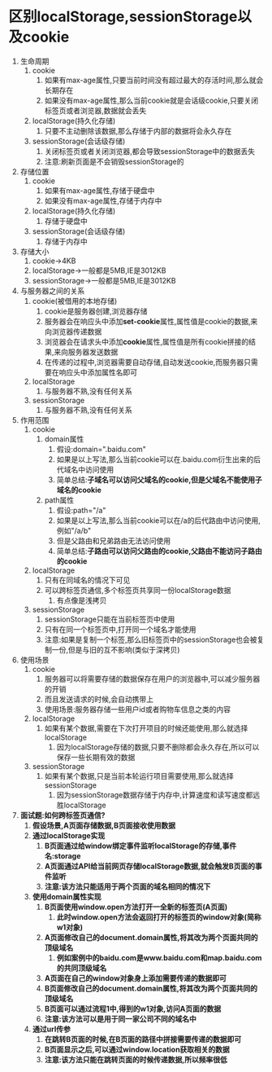 # 区别localStorage,sessionStorage以及cookie

1. 生命周期
   1. cookie
      1. 如果有max-age属性,只要当前时间没有超过最大的存活时间,那么就会长期存在
      2. 如果没有max-age属性,那么当前cookie就是会话级cookie,只要关闭标签页或者浏览器,数据就会丢失
   2. localStorage(持久化存储)
      1. 只要不主动删除该数据,那么存储于内部的数据将会永久存在
   3. sessionStorage(会话级存储)
      1. 关闭标签页或者关闭浏览器,都会导致sessionStorage中的数据丢失
      2. 注意:刷新页面是不会销毁sessionStorage的
2. 存储位置
   1. cookie
      1. 如果有max-age属性,存储于硬盘中
      2. 如果没有max-age属性,存储于内存中
   2. localStorage(持久化存储)
      1. 存储于硬盘中
   3. sessionStorage(会话级存储)
      1. 存储于内存中
3. 存储大小
   1. cookie->4KB
   2. localStorage->一般都是5MB,IE是3012KB
   3. sessionStorage->一般都是5MB,IE是3012KB
4. 与服务器之间的关系
   1. cookie(被借用的本地存储)
      1. cookie是服务器创建,浏览器存储
      2. 服务器会在响应头中添加**set-cookie**属性,属性值是cookie的数据,来向浏览器传递数据
      3. 浏览器会在请求头中添加**cookie**属性,属性值是所有cookie拼接的结果,来向服务器发送数据
      4. 在传递的过程中,浏览器需要自动存储,自动发送cookie,而服务器只需要在响应头中添加属性名即可
   2. localStorage
      1. 与服务器不熟,没有任何关系
   3. sessionStorage
      1. 与服务器不熟,没有任何关系
5. 作用范围
   1. cookie
      1. domain属性
         1. 假设:domain=".baidu.com"
         2. 如果是以上写法,那么当前cookie可以在.baidu.com衍生出来的后代域名中访问使用
         3. 简单总结:**子域名可以访问父域名的cookie,但是父域名不能使用子域名的cookie**
      2. path属性
         1. 假设:path="/a"
         2. 如果是以上写法,那么当前cookie可以在/a的后代路由中访问使用,例如"/a/b"
         3. 但是父路由和兄弟路由无法访问使用
         4. 简单总结:**子路由可以访问父路由的cookie,父路由不能访问子路由的cookie**
   2. localStorage
      1. 只有在同域名的情况下可见
      2. 可以跨标签页通信,多个标签页共享同一份localStorage数据
         1. 有点像是浅拷贝
   3. sessionStorage
      1. sessionStorage只能在当前标签页中使用
      2. 只有在同一个标签页中,打开同一个域名才能使用
      3. 注意:如果是复制一个标签,那么旧标签页中的sessionStorage也会被复制一份,但是与旧的互不影响(类似于深拷贝)
6. 使用场景
   1. cookie
      1. 服务器可以将需要存储的数据保存在用户的浏览器中,可以减少服务器的开销
      2. 而且发送请求的时候,会自动携带上
      3. 使用场景:服务器存储一些用户id或者购物车信息之类的内容
   2. localStorage
      1. 如果有某个数据,需要在下次打开项目的时候还能使用,那么就选择localStorage
         1. 因为localStorage存储的数据,只要不删除都会永久存在,所以可以保存一些长期有效的数据
   3. sessionStorage
      1. 如果有某个数据,只是当前本轮运行项目需要使用,那么就选择sessionStorage
         1. 因为sessionStorage数据存储于内存中,计算速度和读写速度都远胜localStorage
7. **面试题:如何跨标签页通信?**
   1. **假设场景,A页面存储数据,B页面接收使用数据**
   2. **通过localStorage实现**
      1. **B页面通过给window绑定事件监听localStorage的存储,事件名:storage**
      2. **A页面通过API给当前网页存储localStorage数据,就会触发B页面的事件监听**
      3. **注意:该方法只能适用于两个页面的域名相同的情况下**
   3. **使用domain属性实现**
      1. **B页面使用window.open方法打开一全新的标签页(A页面)**
         1. **此时window.open方法会返回打开的标签页的window对象(简称w1对象)**
      2. **A页面修改自己的document.domain属性,将其改为两个页面共同的顶级域名**
         1. **例如案例中的baidu.com是www.baidu.com和map.baidu.com的共同顶级域名**
      3. **A页面在自己的window对象身上添加需要传递的数据即可**
      4. **B页面修改自己的document.domain属性,将其改为两个页面共同的顶级域名**
      5. **B页面可以通过流程1中,得到的w1对象,访问A页面的数据**
      6. **注意:该方法可以是用于同一家公司不同的域名中**
   4. **通过url传参**
      1. **在跳转B页面的时候,在B页面的路径中拼接需要传递的数据即可**
      2. **B页面显示之后,可以通过window.location获取相关的数据**
      3. **注意:该方法只能在跳转页面的时候传递数据,所以频率很低**